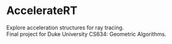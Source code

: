 # AccelerateRT
Explore acceleration structures for ray tracing.  
Final project for Duke University CS634: Geometric Algorithms.

